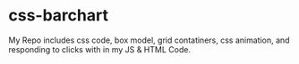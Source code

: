 # css-barchart
My Repo includes css code, box model, grid contatiners, css animation, and responding to clicks with in my JS &amp; HTML Code.
